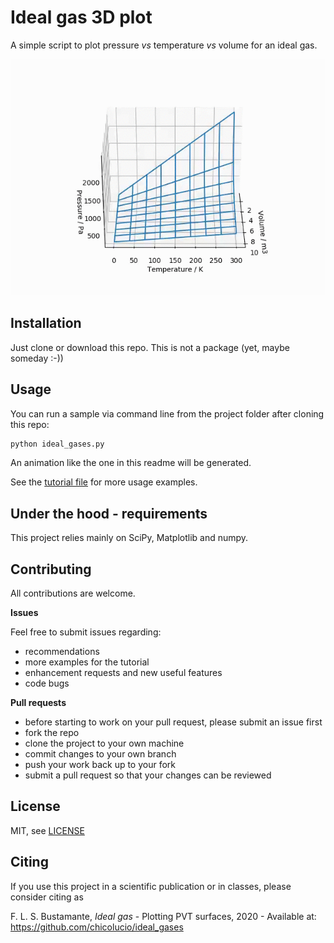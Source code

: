 # Ideal gas 3D plot

A simple script to plot pressure *vs* temperature *vs* volume for an ideal gas.

![Animation gif](animation.gif)

## Installation

Just clone or download this repo. This is not a package (yet, maybe someday :-))

## Usage

You can run a sample via command line from the project folder after cloning this repo:

```bash
python ideal_gases.py
```

An animation like the one in this readme will be generated.

See the [tutorial file](tutorial.ipynb) for more usage examples.

## Under the hood - requirements

This project relies mainly on SciPy, Matplotlib and numpy.

## Contributing

All contributions are welcome.

**Issues**

Feel free to submit issues regarding:

- recommendations
- more examples for the tutorial
- enhancement requests and new useful features
- code bugs

**Pull requests**

- before starting to work on your pull request, please submit an issue first
- fork the repo
- clone the project to your own machine
- commit changes to your own branch
- push your work back up to your fork
- submit a pull request so that your changes can be reviewed


## License

MIT, see [LICENSE](LICENSE)

## Citing

If you use this project in a scientific publication or in classes, please consider citing as

F. L. S. Bustamante, *Ideal gas* - Plotting PVT surfaces, 2020 - Available at: https://github.com/chicolucio/ideal_gases
